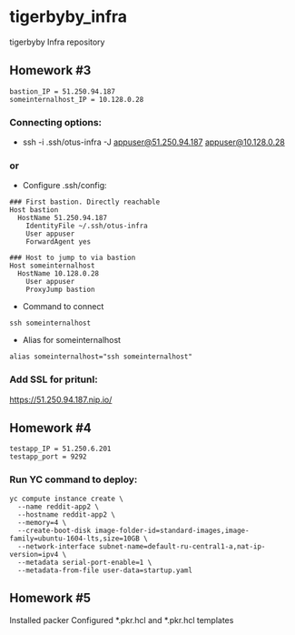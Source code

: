 # tigerbyby_infra
tigerbyby Infra repository

## Homework #3
```
bastion_IP = 51.250.94.187  
someinternalhost_IP = 10.128.0.28
```

### Connecting options:
- ssh -i .ssh/otus-infra -J  appuser@51.250.94.187 appuser@10.128.0.28
### or
- Configure .ssh/config:
```
### First bastion. Directly reachable
Host bastion
  HostName 51.250.94.187
    IdentityFile ~/.ssh/otus-infra
    User appuser
    ForwardAgent yes

### Host to jump to via bastion
Host someinternalhost
  HostName 10.128.0.28
    User appuser
    ProxyJump bastion
```
- Command to connect
```
ssh someinternalhost
```
- Alias for someinternalhost
```
alias someinternalhost="ssh someinternalhost"
```

### Add SSL for pritunl:
https://51.250.94.187.nip.io/

## Homework #4

```
testapp_IP = 51.250.6.201
testapp_port = 9292
```

### Run YC command to deploy:
```
yc compute instance create \
  --name reddit-app2 \
  --hostname reddit-app2 \
  --memory=4 \
  --create-boot-disk image-folder-id=standard-images,image-family=ubuntu-1604-lts,size=10GB \
  --network-interface subnet-name=default-ru-central1-a,nat-ip-version=ipv4 \
  --metadata serial-port-enable=1 \
  --metadata-from-file user-data=startup.yaml
```

## Homework #5

Installed packer
Configured *.pkr.hcl  and *.pkr.hcl templates

